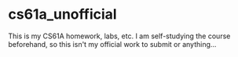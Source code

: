 # cs61a_unofficial
This is my CS61A homework, labs, etc. I am self-studying the course beforehand, so this isn't my official work to submit or anything...
